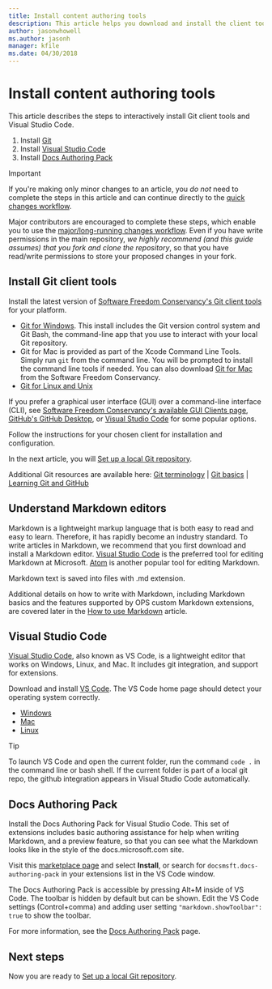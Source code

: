 ```yaml
---
title: Install content authoring tools
description: This article helps you download and install the client tools you will need for Git and editing markdown files.
author: jasonwhowell
ms.author: jasonh
manager: kfile
ms.date: 04/30/2018
---
```

# Install content authoring tools

This article describes the steps to interactively install Git client tools and Visual Studio Code.

1. Install [Git](https://git-scm.com/)
2. Install [Visual Studio Code](https://code.visualstudio.com/)
3. Install [Docs Authoring Pack](https://marketplace.visualstudio.com/items?itemName=docsmsft.docs-authoring-pack)

>[!IMPORTANT]
> If you're making only minor changes to an article, you *do not* need to complete the steps in this article and can continue directly to the [quick changes workflow](index.md#quick-edits-to-existing-documents).
>
> Major contributors are encouraged to complete these steps, which enable you to use the [major/long-running changes workflow](how-to-write-workflows-major.md). Even if you have write permissions in the main repository, *we highly recommend (and this guide assumes) that you fork and clone the repository*, so that you have read/write permissions to store your proposed changes in your fork.

## Install Git client tools 

 Install the latest version of [Software Freedom Conservancy's Git client tools](https://git-scm.com/download/) for your platform. 

* [Git for Windows](https://git-scm.com/download/win). This install includes the Git version control system and Git Bash, the command-line app that you use to interact with your local Git repository.
* Git for Mac is provided as part of the Xcode Command Line Tools. Simply run `git` from the command line. You will be prompted to install the command line tools if needed. You can also download [Git for Mac](https://git-scm.com/download/mac) from the Software Freedom Conservancy.
* [Git for Linux and Unix](https://git-scm.com/download/linux)

If you prefer a graphical user interface (GUI) over a command-line interface (CLI), see [Software Freedom Conservancy's available GUI Clients page](https://git-scm.com/downloads/guis), [GitHub's GitHub Desktop](https://desktop.github.com/), or [Visual Studio Code](https://www.visualstudio.com/products/code-vs.aspx) for some popular options.

Follow the instructions for your chosen client for installation and configuration.

In the next article, you will [Set up a local Git repository](get-started-setup-local.md).

   Additional Git resources are available here: [Git terminology](https://help.github.com/articles/github-glossary) | [Git basics](https://git-scm.com/book/en/v2/Getting-Started-Git-Basics) | [Learning Git and GitHub](https://help.github.com/articles/good-resources-for-learning-git-and-github/)

## Understand Markdown editors

Markdown is a lightweight markup language that is both easy to read and easy to learn. Therefore, it has rapidly become an industry standard. To write articles in Markdown, we recommend that you first download and install a Markdown editor.  [Visual Studio Code](https://code.visualstudio.com/) is the preferred tool for editing Markdown at Microsoft. [Atom](https://atom.io) is another popular tool for editing Markdown.

Markdown text is saved into files with .md extension.

Additional details on how to write with Markdown, including Markdown basics and the features supported by OPS custom Markdown extensions, are covered later in the [How to use Markdown](how-to-write-use-markdown.md) article.

## Visual Studio Code

[Visual Studio Code](https://code.visualstudio.com/), also known as VS Code, is a lightweight editor that works on Windows, Linux, and Mac. It includes git integration, and support for extensions.

Download and install [VS Code](https://code.visualstudio.com/). The VS Code home page should detect your operating system correctly.

- [Windows](https://code.visualstudio.com/docs/setup/windows)
- [Mac](https://code.visualstudio.com/docs/setup/mac)
- [Linux](https://code.visualstudio.com/docs/setup/linux)

> [!TIP]
> To launch VS Code and open the current folder, run the command `code .` in the command line or bash shell. If the current folder is part of a local git repo, the github integration appears in Visual Studio Code automatically.

## Docs Authoring Pack
Install the Docs Authoring Pack for Visual Studio Code. This set of extensions includes basic authoring assistance for help when writing Markdown, and a preview feature, so that you can see what the Markdown looks like in the style of the docs.microsoft.com site.

   Visit this [marketplace page](https://marketplace.visualstudio.com/items?itemName=docsmsft.docs-authoring-pack) and select **Install**, or search for `docsmsft.docs-authoring-pack` in your extensions list in the VS Code window. 

   The Docs Authoring Pack is accessible by pressing Alt+M inside of VS Code. The toolbar is hidden by default but can be shown. Edit the VS Code settings (Control+comma) and adding user setting `"markdown.showToolbar": true` to show the toolbar.

   For more information, see the [Docs Authoring Pack](how-to-write-docs-auth-pack.md) page.


## Next steps

Now you are ready to [Set up a local Git repository](get-started-setup-local.md).
